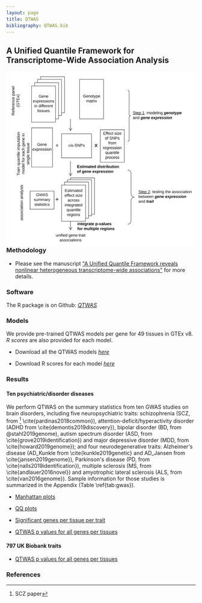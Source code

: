 ```yaml
---
layout: page
title: QTWAS
bibliography: QTWAS.bib
---
```


## A Unified Quantile Framework for Transcriptome-Wide Association Analysis

<img align="right" src="/img/QTWAS_flowchart.jpg" alt="" width="600">


### Methodology

  - Please see the manuscript ["A Unified Quantile Framework reveals nonlinear heterogeneous transcriptome-wide associations"]() for more details.

### Software

  The R package is on Github: [_QTWAS_]()

### Models

We provide pre-trained QTWAS models per gene for 49 tissues in GTEx v8. _R scores_ are also provided for each model.

  - Download all the QTWAS models [_here_]()
  
  - Download R scores for each model [_here_]()

### Results

#### Ten psychiatric/disorder diseases 
    
  We perform QTWAS on the summary statistics from ten GWAS studies on brain disorders, including five neuropsychiatric traits: schizophrenia  (SCZ, from [^fn1] \cite{pardinas2018common}), attention-deficit/hyperactivity disorder (ADHD from \cite{demontis2019discovery}), bipolar disorder (BD, from @stahl2019genome), autism spectrum disorder (ASD, from \cite{grove2019identification}) and major depressive disorder (MDD, from \cite{howard2019genome}); and four neurodegenerative traits: Alzheimer's disease (AD\_Kunkle from  \cite{kunkle2019genetic} and AD\_Jansen from \cite{jansen2019genome}), Parkinson's disease (PD, from \cite{nalls2019identification}), multiple sclerosis (MS, from \cite{andlauer2016novel}) and amyotrophic lateral sclerosis (ALS, from \cite{van2016genome}). Sample information for those studies is summarized in the Appendix (Table \ref{tab:gwas}). 

  - [Manhattan plots](https://www.dropbox.com/sh/ksva8yexsud9on6/AADnj7RcLC0TH4xvLlVea_ZHa?dl=0)
    
  - [QQ plots](https://www.dropbox.com/sh/omgvs4hxzlcpik8/AABqMYBiFGSzhqwFvvY5dPjZa?dl=0)
  
  - [Significant genes per tissue per trait](https://www.dropbox.com/sh/qd21drdjdcz3t5h/AADGM3JwZ6SkkG9syIJDaXHIa?dl=0)
    
  - [QTWAS p values for all genes per tissues]()
    
#### 797 UK Biobank traits
    
  - [QTWAS p values for all genes per tissues]()

### References
[^fn1]: SCZ paper
